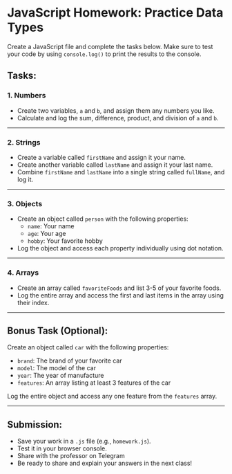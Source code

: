 # JavaScript Homework: Practice Data Types

Create a JavaScript file and complete the tasks below. Make sure to test your code by using `console.log()` to print the results to the console.

## Tasks:

### 1. Numbers
- Create two variables, `a` and `b`, and assign them any numbers you like.
- Calculate and log the sum, difference, product, and division of `a` and `b`.

---

### 2. Strings
- Create a variable called `firstName` and assign it your name.
- Create another variable called `lastName` and assign it your last name.
- Combine `firstName` and `lastName` into a single string called `fullName`, and log it.

---

### 3. Objects
- Create an object called `person` with the following properties:
  - `name`: Your name
  - `age`: Your age
  - `hobby`: Your favorite hobby
- Log the object and access each property individually using dot notation.

---

### 4. Arrays
- Create an array called `favoriteFoods` and list 3-5 of your favorite foods.
- Log the entire array and access the first and last items in the array using their index.

---

## Bonus Task (Optional):
Create an object called `car` with the following properties:
- `brand`: The brand of your favorite car
- `model`: The model of the car
- `year`: The year of manufacture
- `features`: An array listing at least 3 features of the car

Log the entire object and access any one feature from the `features` array.

---

## Submission:
- Save your work in a `.js` file (e.g., `homework.js`).
- Test it in your browser console.
- Share with the professor on Telegram
- Be ready to share and explain your answers in the next class!
